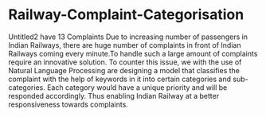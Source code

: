 # Railway-Complaint-Categorisation
Untitled2 have 13 Complaints 
Due to increasing number of passengers
in Indian Railways, there are huge
number of complaints in front of Indian
Railways coming every minute.To handle
such a large amount of complaints
require an innovative solution. To counter
this issue, we with the use of Natural
Language Processing are designing a
model that classifies the complaint with
the help of keywords in it into certain
categories and sub-categories. Each
category would have a unique priority
and will be responded accordingly. Thus
enabling Indian Railway at a better
responsiveness towards complaints.
